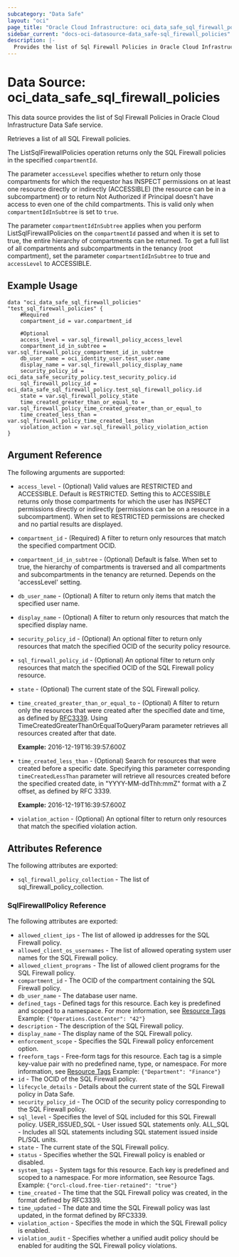 ```yaml
---
subcategory: "Data Safe"
layout: "oci"
page_title: "Oracle Cloud Infrastructure: oci_data_safe_sql_firewall_policies"
sidebar_current: "docs-oci-datasource-data_safe-sql_firewall_policies"
description: |-
  Provides the list of Sql Firewall Policies in Oracle Cloud Infrastructure Data Safe service
---
```


# Data Source: oci_data_safe_sql_firewall_policies
This data source provides the list of Sql Firewall Policies in Oracle Cloud Infrastructure Data Safe service.

Retrieves a list of all SQL Firewall policies.

The ListSqlFirewallPolicies operation returns only the SQL Firewall policies in the specified `compartmentId`.

The parameter `accessLevel` specifies whether to return only those compartments for which the
requestor has INSPECT permissions on at least one resource directly
or indirectly (ACCESSIBLE) (the resource can be in a subcompartment) or to return Not Authorized if
Principal doesn't have access to even one of the child compartments. This is valid only when
`compartmentIdInSubtree` is set to `true`.

The parameter `compartmentIdInSubtree` applies when you perform ListSqlFirewallPolicies on the
`compartmentId` passed and when it is set to true, the entire hierarchy of compartments can be returned.
To get a full list of all compartments and subcompartments in the tenancy (root compartment),
set the parameter `compartmentIdInSubtree` to true and `accessLevel` to ACCESSIBLE.


## Example Usage

```hcl
data "oci_data_safe_sql_firewall_policies" "test_sql_firewall_policies" {
	#Required
	compartment_id = var.compartment_id

	#Optional
	access_level = var.sql_firewall_policy_access_level
	compartment_id_in_subtree = var.sql_firewall_policy_compartment_id_in_subtree
	db_user_name = oci_identity_user.test_user.name
	display_name = var.sql_firewall_policy_display_name
	security_policy_id = oci_data_safe_security_policy.test_security_policy.id
	sql_firewall_policy_id = oci_data_safe_sql_firewall_policy.test_sql_firewall_policy.id
	state = var.sql_firewall_policy_state
	time_created_greater_than_or_equal_to = var.sql_firewall_policy_time_created_greater_than_or_equal_to
	time_created_less_than = var.sql_firewall_policy_time_created_less_than
	violation_action = var.sql_firewall_policy_violation_action
}
```

## Argument Reference

The following arguments are supported:

* `access_level` - (Optional) Valid values are RESTRICTED and ACCESSIBLE. Default is RESTRICTED. Setting this to ACCESSIBLE returns only those compartments for which the user has INSPECT permissions directly or indirectly (permissions can be on a resource in a subcompartment). When set to RESTRICTED permissions are checked and no partial results are displayed. 
* `compartment_id` - (Required) A filter to return only resources that match the specified compartment OCID.
* `compartment_id_in_subtree` - (Optional) Default is false. When set to true, the hierarchy of compartments is traversed and all compartments and subcompartments in the tenancy are returned. Depends on the 'accessLevel' setting. 
* `db_user_name` - (Optional) A filter to return only items that match the specified user name.
* `display_name` - (Optional) A filter to return only resources that match the specified display name. 
* `security_policy_id` - (Optional) An optional filter to return only resources that match the specified OCID of the security policy resource.
* `sql_firewall_policy_id` - (Optional) An optional filter to return only resources that match the specified OCID of the SQL Firewall policy resource.
* `state` - (Optional) The current state of the SQL Firewall policy.
* `time_created_greater_than_or_equal_to` - (Optional) A filter to return only the resources that were created after the specified date and time, as defined by [RFC3339](https://tools.ietf.org/html/rfc3339). Using TimeCreatedGreaterThanOrEqualToQueryParam parameter retrieves all resources created after that date.

	**Example:** 2016-12-19T16:39:57.600Z 
* `time_created_less_than` - (Optional) Search for resources that were created before a specific date. Specifying this parameter corresponding `timeCreatedLessThan` parameter will retrieve all resources created before the specified created date, in "YYYY-MM-ddThh:mmZ" format with a Z offset, as defined by RFC 3339.

	**Example:** 2016-12-19T16:39:57.600Z 
* `violation_action` - (Optional) An optional filter to return only resources that match the specified violation action.


## Attributes Reference

The following attributes are exported:

* `sql_firewall_policy_collection` - The list of sql_firewall_policy_collection.

### SqlFirewallPolicy Reference

The following attributes are exported:

* `allowed_client_ips` - The list of allowed ip addresses for the SQL Firewall policy.
* `allowed_client_os_usernames` - The list of allowed operating system user names for the SQL Firewall policy.
* `allowed_client_programs` - The list of allowed client programs for the SQL Firewall policy.
* `compartment_id` - The OCID of the compartment containing the SQL Firewall policy.
* `db_user_name` - The database user name.
* `defined_tags` - Defined tags for this resource. Each key is predefined and scoped to a namespace. For more information, see [Resource Tags](https://docs.cloud.oracle.com/iaas/Content/General/Concepts/resourcetags.htm)  Example: `{"Operations.CostCenter": "42"}` 
* `description` - The description of the SQL Firewall policy.
* `display_name` - The display name of the SQL Firewall policy.
* `enforcement_scope` - Specifies the SQL Firewall policy enforcement option.
* `freeform_tags` - Free-form tags for this resource. Each tag is a simple key-value pair with no predefined name, type, or namespace. For more information, see [Resource Tags](https://docs.cloud.oracle.com/iaas/Content/General/Concepts/resourcetags.htm)  Example: `{"Department": "Finance"}` 
* `id` - The OCID of the SQL Firewall policy.
* `lifecycle_details` - Details about the current state of the SQL Firewall policy in Data Safe.
* `security_policy_id` - The OCID of the security policy corresponding to the SQL Firewall policy.
* `sql_level` - Specifies the level of SQL included for this SQL Firewall policy. USER_ISSUED_SQL - User issued SQL statements only. ALL_SQL - Includes all SQL statements including SQL statement issued inside PL/SQL units. 
* `state` - The current state of the SQL Firewall policy.
* `status` - Specifies whether the SQL Firewall policy is enabled or disabled.
* `system_tags` - System tags for this resource. Each key is predefined and scoped to a namespace. For more information, see Resource Tags. Example: `{"orcl-cloud.free-tier-retained": "true"}` 
* `time_created` - The time that the SQL Firewall policy was created, in the format defined by RFC3339.
* `time_updated` - The date and time the SQL Firewall policy was last updated, in the format defined by RFC3339.
* `violation_action` - Specifies the mode in which the SQL Firewall policy is enabled.
* `violation_audit` - Specifies whether a unified audit policy should be enabled for auditing the SQL Firewall policy violations.

